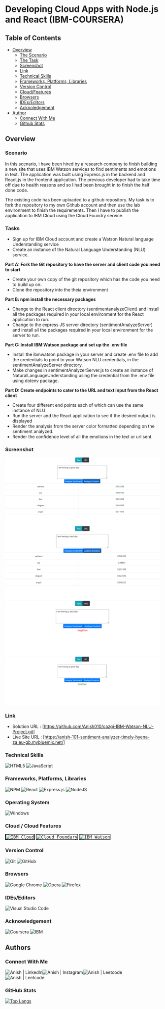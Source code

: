 # Developing Cloud Apps with Node.js and React (IBM-COURSERA)
## Table of Contents

- [Overview](#overview)
  - [The Scenario](#scenario)
  - [The Task](#tasks)
  - [Screenshot](#screenshot)
  - [Link](#Link)
  - [Technical Skills](#technical-skills)
  - [Frameworks, Platforms, Libraries](#frameworks,-platforms,-libraries)
  - [Version Control](#version-control)
  - [Cloud/Features](#cloud/features)
  - [Browsers](#browsers)
  - [IDEs/Editors](#ides/editors)
  - [Acknoledgement](#Acknowledgement)
- [Author](#author)
  - [Connect With Me](#connect-with-me)
  - [Github Stats](#github-stats)
## Overview
### Scenario

In this scenario, i have been hired by a research company to finish building a new site that uses IBM Watson services to find sentiments and emotions in text. The application was built using Express.js in the backend and React.js in the frontend application. The previous developer had to take time off due to health reasons and so I had been brought in to finish the half done code.

The existing code has been uploaded to a github repository. My task is to fork the repository to my own Github account and then use the lab environment to finish the requirements. Then I have to publish the application to IBM Cloud using the Cloud Foundry service.

### Tasks

* Sign up for IBM Cloud account and create a Watson Natural language Understanding service
* Create an instance of the Natural Language Understanding (NLU) service.

**Part A: Fork the Git repository to have the server and client code you need to start**

* Create your own copy of the git repository which has the code you need to build up on.
* Clone the repository into the theia environment

**Part B: npm install the necessary packages**

* Change to the React client directory (sentimentanalyzeClient) and install all the packages required in your local environment for the React application to run.
* Change to the express JS server directory (sentimentAnalyzeServer) and install all the packages required in your local environment for the server to run.

**Part C: Install IBM Watson package and set up the .env file**

* Install the ibmwatson package in your server and create .env file to add the credentials to point to your Watson NLU credentials, in the sentimentAnalyzeServer directory.
* Make changes in sentimentAnalyzerServer.js to create an instance of NaturalLanguageUnderstanding using the credential from the .env file using dotenv package.

**Part D: Create endpoints to cater to the URL and text input from the React client**

* Create four different end points each of which can use the same instance of NLU
* Run the server and the React application to see if the desired output is displayed
* Render the analysis from the server color formatted depending on the sentiment analyzed.
* Render the confidence level of all the emotions in the text or url sent.

### Screenshot

![Dekstop Design preview for Analyze Emotion Points positive](./Screenshots/Analyze-Emotion-Points-positive.png)
![Dekstop Design preview for Analyze Emotions Points negative](./Screenshots/Analyze-Emotions-Points-negative.png)
![Dekstop Design preview for Analyze Sentiment negative](./Screenshots/Analyze-Sentiment-negative.png)
![Dekstop Design preview for Sentiment Analyze positive](./Screenshots/Sentiment-Analyze-positive.png)

### Link
- Solution URL : [https://github.com/Anish010/cazgi-IBM-Watson-NLU-Project.git]
- Live Site URL : [https://anish-101-sentiment-analyzer-timely-hyena-za.eu-gb.mybluemix.net/]

### Technical Skills

![HTML5](https://img.shields.io/badge/html5-%23E34F26.svg?style=for-the-badge&logo=html5&logoColor=white)
![JavaScript](https://img.shields.io/badge/javascript-%23323330.svg?style=for-the-badge&logo=javascript&logoColor=%23F7DF1E)
</br>
### Frameworks, Platforms, Libraries
![NPM](https://img.shields.io/badge/NPM-%23000000.svg?style=for-the-badge&logo=npm&logoColor=white)
![React](https://img.shields.io/badge/react-%2320232a.svg?style=for-the-badge&logo=react&logoColor=%2361DAFB)
![Express.js](https://img.shields.io/badge/express.js-%23404d59.svg?style=for-the-badge&logo=express&logoColor=%2361DAFB)
![NodeJS](https://img.shields.io/badge/node.js-6DA55F?style=for-the-badge&logo=node.js&logoColor=white)
</br>
### Operating System
![Windows](https://img.shields.io/badge/Windows-0078D6?style=for-the-badge&logo=windows&logoColor=white)
</br>
### Cloud / Cloud Features
<kbd><img style="border:2px solid black;" src="https://iam.cloud.ibm.com/ui/ibm-cloud.svg" alt="IBM Cloud" width="150" height="30"></kbd>
<kbd><img style="border:1px solid black;" src="https://www.cloudfoundry.org/wp-content/uploads/cloudfoundry-horizontal-color-thumbnail.jpg" alt="Cloud Foundary" width="150" height="30"></kbd>
<kbd><img style="border:1px solid black;" src="https://media.xconomy.com/wordpress/wp-content/images/2020/02/20103203/IBM-Watson-logo11.png" alt="IBM Watson" width="110" height="35"></kbd>

### Version Control
![Git](https://img.shields.io/badge/git-%23F05033.svg?style=for-the-badge&logo=git&logoColor=white)
![GitHub](https://img.shields.io/badge/github-%23121011.svg?style=for-the-badge&logo=github&logoColor=white)

### Browsers
![Google Chrome](https://img.shields.io/badge/Google%20Chrome-4285F4?style=for-the-badge&logo=GoogleChrome&logoColor=white)
![Opera](https://img.shields.io/badge/Opera-FF1B2D?style=for-the-badge&logo=Opera&logoColor=white)
![Firefox](https://img.shields.io/badge/Firefox-FF7139?style=for-the-badge&logo=Firefox-Browser&logoColor=white)
</br>
### IDEs/Editors
![Visual Studio Code](https://img.shields.io/badge/Visual%20Studio%20Code-0078d7.svg?style=for-the-badge&logo=visual-studio-code&logoColor=white)
</br>

### Acknowledgement

![Coursera](https://img.shields.io/badge/Coursera-%230056D2.svg?style=for-the-badge&logo=Coursera&logoColor=white)
![IBM](https://a11ybadges.com/badge?logo=ibm)

## Authors
### Connect With Me
<a href="https://www.linkedin.com/in/anish-kumar-mohanty-68a019216/"><img align="left" src="https://img.shields.io/badge/LinkedIn-0077B5?style=for-the-badge&logo=linkedin&logoColor=white" alt="Anish | LinkedIn"/></a>
<a href="https://www.instagram.com/in/anish.mohanty_/"><img align="left" src="https://img.shields.io/badge/Instagram-E4405F?style=for-the-badge&logo=instagram&logoColor=white" alt="Anish | Instagram"/></a>
<a href="https://leetcode.com/anish101/"><img align="left" src="https://img.shields.io/badge/LeetCode-000000?style=for-the-badge&logo=LeetCode&logoColor=#d16c06labelColor=black&color=%23ffa116&label=Solved&query=solvedOverTotal&url=https%3A%2F%2Fleetcode-badge.vercel.app%2Fapi%2Fusers%2Fanish101&logo=leetcode&logoColor=yellow" alt="Anish | Leetcode"/></a>
<a href="https://www.hackerrank.com/anishmohanty101"><img align="left" src="https://img.shields.io/badge/-Hackerrank-2EC866?style=for-the-badge&logo=HackerRank&logoColor=white" alt="Anish | Leetcode"/></a>
</br>
</br>
### GitHub Stats
[![Top Langs](https://github-readme-stats.vercel.app/api/top-langs/?username=Anish010)](https://github.com/anish101)
